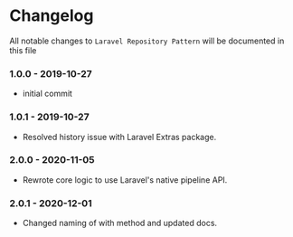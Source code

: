 # Changelog

All notable changes to `Laravel Repository Pattern` will be documented in this file

### 1.0.0 - 2019-10-27
- initial commit

### 1.0.1 - 2019-10-27
- Resolved history issue with Laravel Extras package.

### 2.0.0 - 2020-11-05
- Rewrote core logic to use Laravel's native pipeline API.

### 2.0.1 - 2020-12-01
- Changed naming of with method and updated docs.
